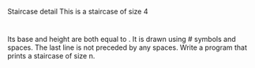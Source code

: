 Staircase detail
This is a staircase of size 4
 #
  ##
 ###
####
Its base and height are both equal to . It is drawn using # symbols and spaces. The last line is not preceded by any spaces.
Write a program that prints a staircase of size n.
